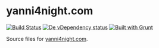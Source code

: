 yanni4night.com
===============

[![Build Status][travis-image]][travis-url] [![De vDependency status][david-dm-dev-image]][david-dm-dev-url] [![Built with Grunt][grunt-image]][grunt-url]

Source files for [yanni4night.com](http://yanni4night.com/).

[travis-url]: https://travis-ci.org/yanni4night/yanni4night.com
[travis-image]: http://img.shields.io/travis/yanni4night/yanni4night.com.svg
[david-dm-dev-url]:https://david-dm.org/yanni4night/yanni4night.com#info=devDependencies
[david-dm-dev-image]:https://david-dm.org/yanni4night/yanni4night.com/dev-status.svg
[grunt-url]:http://gruntjs.com/
[grunt-image]: https://cdn.gruntjs.com/builtwith.png